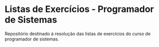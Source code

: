 # Listas de Exercícios - Programador de Sistemas

Repositório destinado á resolução das listas de exercícios do curso de programador de sistemas.
